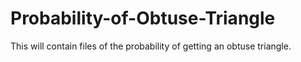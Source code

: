 # Probability-of-Obtuse-Triangle
This will contain files of the probability of getting an obtuse triangle.
